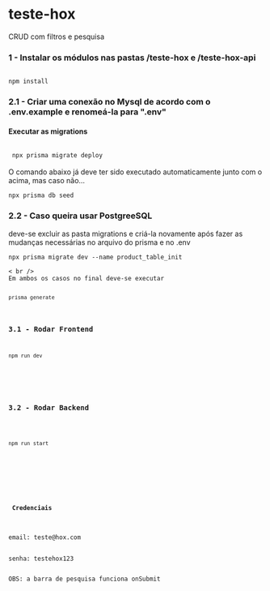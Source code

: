 # teste-hox
CRUD com filtros e pesquisa

<h3> 
1 - Instalar os módulos nas pastas /teste-hox e /teste-hox-api
</h3>

<code>
npm install
</code>

<h3>
2.1 - Criar uma conexão no Mysql de acordo com o .env.example e renomeá-la para ".env"
</h3>
<h4>
 Executar as migrations
</h4>
<code>
 npx prisma migrate deploy
</code>
<br />
O comando abaixo já deve ter sido executado automaticamente junto com o acima, mas caso não... 
<br />
<code> 
npx prisma db seed
</code>
<h3>
2.2 - Caso queira usar PostgreeSQL
</h3> 
deve-se excluir as pasta migrations e criá-la novamente após fazer as mudanças necessárias no arquivo do prisma e no .env
<br />
<code> 
npx prisma migrate dev --name product_table_init
</ code>
< br />
Em ambos os casos no final deve-se executar <br/>
<code>
prisma generate
</code>
<h3> 
3.1 - Rodar Frontend
</h3>
<code>
npm run dev
  </code>
  <br />
 <h3>
3.2 - Rodar Backend
 </h3>
  <code>
npm run start
</code>
<br /> 
<br />

<h4>
 Credenciais
 </h4>
email: teste@hox.com
<br/>
senha: testehox123

OBS: a barra de pesquisa funciona onSubmit
